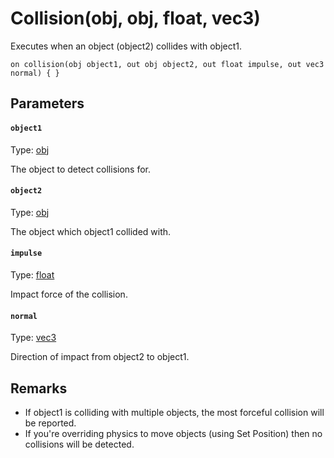 
# Collision(obj, obj, float, vec3)

Executes when an object (object2) collides with object1.

```
on collision(obj object1, out obj object2, out float impulse, out vec3 normal) { }
```

## Parameters

#### `object1`
Type: [obj](/MdDocs/Types/Obj.md)

The object to detect collisions for.

#### `object2`
Type: [obj](/MdDocs/Types/Obj.md)

The object which object1 collided with.

#### `impulse`
Type: [float](/MdDocs/Types/Float.md)

Impact force of the collision.

#### `normal`
Type: [vec3](/MdDocs/Types/Vec3.md)

Direction of impact from object2 to object1.

## Remarks

 - If object1 is colliding with multiple objects, the most forceful collision will be reported.
 - If you're overriding physics to move objects (using Set Position) then no collisions will be detected.


